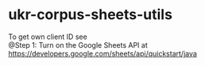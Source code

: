 # ukr-corpus-sheets-utils

To get own client ID see<br />
@Step 1: Turn on the Google Sheets API at<br />
https://developers.google.com/sheets/api/quickstart/java<br />

